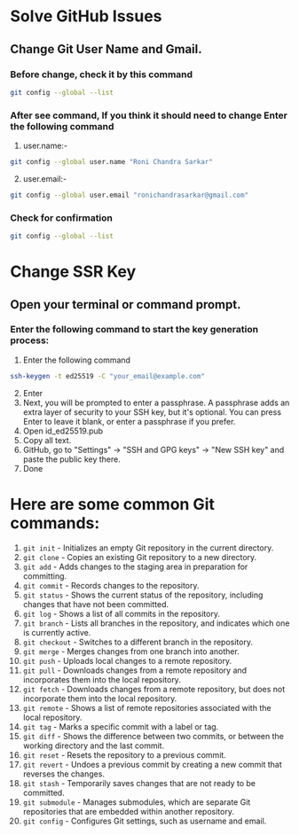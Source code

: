 # Solve GitHub Issues

## Change Git User Name and Gmail.

### Before change, check it by this command

```sh
git config --global --list
```

### After see command, If you think it should need to change Enter the following command

1. user.name:-
```sh
git config --global user.name "Roni Chandra Sarkar"
```
2. user.email:-
```sh
git config --global user.email "ronichandrasarkar@gmail.com"
```

### Check for confirmation

```sh
git config --global --list
```


# Change SSR Key

## Open your terminal or command prompt.

### Enter the following command to start the key generation process:

1. Enter the following command
```sh
ssh-keygen -t ed25519 -C "your_email@example.com"
```
2. Enter 
3. Next, you will be prompted to enter a passphrase. A passphrase adds an extra layer of security to your SSH key, but it's optional. You can press Enter to leave it blank, or enter a passphrase if you prefer.
4. Open id_ed25519.pub
5. Copy all text.
6. GitHub, go to "Settings" → "SSH and GPG keys" → "New SSH key" and paste the public key there.
7. Done


# Here are some common Git commands:

1. `git init` - Initializes an empty Git repository in the current directory.
2. `git clone` - Copies an existing Git repository to a new directory.
3. `git add` - Adds changes to the staging area in preparation for committing.
4. `git commit` - Records changes to the repository.
5. `git status` - Shows the current status of the repository, including changes that have not been committed.
6. `git log` - Shows a list of all commits in the repository.
7. `git branch` - Lists all branches in the repository, and indicates which one is currently active.
8. `git checkout` - Switches to a different branch in the repository.
9. `git merge` - Merges changes from one branch into another.
10. `git push` - Uploads local changes to a remote repository.
11. `git pull` - Downloads changes from a remote repository and incorporates them into the local repository.
12. `git fetch` - Downloads changes from a remote repository, but does not incorporate them into the local repository.
13. `git remote` - Shows a list of remote repositories associated with the local repository.
14. `git tag` - Marks a specific commit with a label or tag.
15. `git diff` - Shows the difference between two commits, or between the working directory and the last commit.
16. `git reset` - Resets the repository to a previous commit.
17. `git revert` - Undoes a previous commit by creating a new commit that reverses the changes.
18. `git stash` - Temporarily saves changes that are not ready to be committed.
19. `git submodule` - Manages submodules, which are separate Git repositories that are embedded within another repository.
20. `git config` - Configures Git settings, such as username and email.


